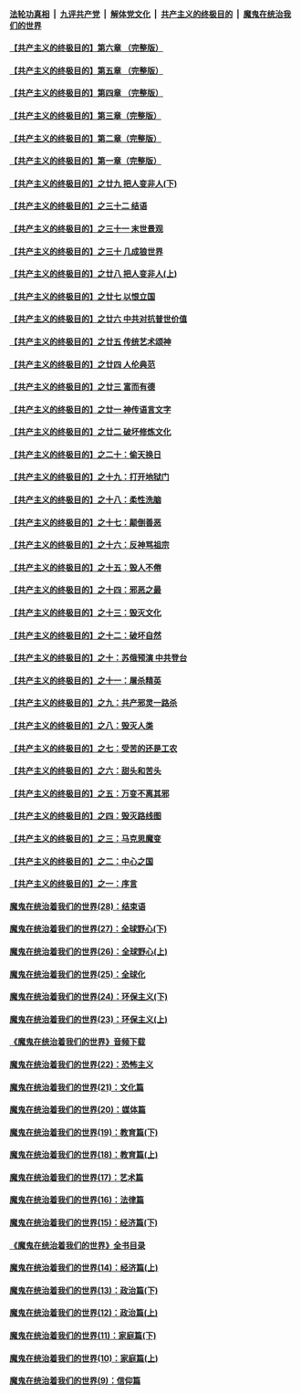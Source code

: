 ####  [法轮功真相](../../../../basic/blob/master/README.md?t=09141239) &nbsp;|&nbsp; [九评共产党](../../../../9ping.md/blob/master/README.md?t=09141239) &nbsp;|&nbsp; [解体党文化](../../../../jtdwh.md/blob/master/README.md?t=09141239)  &nbsp;|&nbsp; [共产主义的终极目的](../../../../gczydzjmd.md/blob/master/README.md?t=09141239) &nbsp;|&nbsp; [魔鬼在统治我们的世界](../../../../mgztzwmdsj.md/blob/master/README.md?t=09141239) 

#### [【共产主义的终极目的】第六章 （完整版）](../pages/nsc422/n11428913.md?t=09141239) 

#### [【共产主义的终极目的】第五章 （完整版）](../pages/nsc422/n11428912.md?t=09141239) 

#### [【共产主义的终极目的】第四章 （完整版）](../pages/nsc422/n11428907.md?t=09141239) 

#### [【共产主义的终极目的】第三章（完整版）](../pages/nsc422/n11428848.md?t=09141239) 

#### [【共产主义的终极目的】第二章（完整版）](../pages/nsc422/n11428831.md?t=09141239) 

#### [【共产主义的终极目的】第一章（完整版）](../pages/nsc422/n11417651.md?t=09141239) 

#### [【共产主义的终极目的】之廿九 把人变非人(下)](../pages/nsc422/n11344140.md?t=09141239) 

#### [【共产主义的终极目的】之三十二 结语](../pages/nsc422/n11360535.md?t=09141239) 

#### [【共产主义的终极目的】之三十一 末世景观](../pages/nsc422/n11351129.md?t=09141239) 

#### [【共产主义的终极目的】之三十 几成狼世界](../pages/nsc422/n11348280.md?t=09141239) 

#### [【共产主义的终极目的】之廿八 把人变非人(上)](../pages/nsc422/n11340492.md?t=09141239) 

#### [【共产主义的终极目的】之廿七 以恨立国](../pages/nsc422/n11336944.md?t=09141239) 

#### [【共产主义的终极目的】之廿六 中共对抗普世价值](../pages/nsc422/n11324785.md?t=09141239) 

#### [【共产主义的终极目的】之廿五 传统艺术颂神](../pages/nsc422/n11296396.md?t=09141239) 

#### [【共产主义的终极目的】之廿四 人伦典范](../pages/nsc422/n11296397.md?t=09141239) 

#### [【共产主义的终极目的】之廿三 富而有德](../pages/nsc422/n11283598.md?t=09141239) 

#### [【共产主义的终极目的】之廿一 神传语言文字](../pages/nsc422/n11263265.md?t=09141239) 

#### [【共产主义的终极目的】之廿二 破坏修炼文化](../pages/nsc422/n11245728.md?t=09141239) 

#### [【共产主义的终极目的】之二十：偷天换日](../pages/nsc422/n11238846.md?t=09141239) 

#### [【共产主义的终极目的】之十九：打开地狱门](../pages/nsc422/n11206376.md?t=09141239) 

#### [【共产主义的终极目的】之十八：柔性洗脑](../pages/nsc422/n11199994.md?t=09141239) 

#### [【共产主义的终极目的】之十七：颠倒善恶](../pages/nsc422/n11179782.md?t=09141239) 

#### [【共产主义的终极目的】之十六：反神骂祖宗](../pages/nsc422/n11166798.md?t=09141239) 

#### [【共产主义的终极目的】之十五：毁人不倦](../pages/nsc422/n11166792.md?t=09141239) 

#### [【共产主义的终极目的】之十四：邪恶之最](../pages/nsc422/n11150249.md?t=09141239) 

#### [【共产主义的终极目的】之十三：毁灭文化](../pages/nsc422/n11135227.md?t=09141239) 

#### [【共产主义的终极目的】之十二：破坏自然](../pages/nsc422/n11135214.md?t=09141239) 

#### [【共产主义的终极目的】之十：苏俄预演 中共登台](../pages/nsc422/n11118424.md?t=09141239) 

#### [【共产主义的终极目的】之十一：屠杀精英](../pages/nsc422/n11118442.md?t=09141239) 

#### [【共产主义的终极目的】之九：共产邪灵一路杀](../pages/nsc422/n11114139.md?t=09141239) 

#### [【共产主义的终极目的】之八：毁灭人类](../pages/nsc422/n11108503.md?t=09141239) 

#### [【共产主义的终极目的】之七：受苦的还是工农](../pages/nsc422/n11101809.md?t=09141239) 

#### [【共产主义的终极目的】之六：甜头和苦头](../pages/nsc422/n11096971.md?t=09141239) 

#### [【共产主义的终极目的】之五：万变不离其邪](../pages/nsc422/n11091285.md?t=09141239) 

#### [【共产主义的终极目的】之四：毁灭路线图](../pages/nsc422/n11086284.md?t=09141239) 

#### [【共产主义的终极目的】之三：马克思魔变](../pages/nsc422/n11061941.md?t=09141239) 

#### [【共产主义的终极目的】之二：中心之国](../pages/nsc422/n11047728.md?t=09141239) 

#### [【共产主义的终极目的】之一：序言](../pages/nsc422/n11086077.md?t=09141239) 

#### [魔鬼在统治着我们的世界(28)：结束语](../pages/nsc422/n10936246.md?t=09141239) 

#### [魔鬼在统治着我们的世界(27)：全球野心(下)](../pages/nsc422/n10928319.md?t=09141239) 

#### [魔鬼在统治着我们的世界(26)：全球野心(上)](../pages/nsc422/n10900318.md?t=09141239) 

#### [魔鬼在统治着我们的世界(25)：全球化](../pages/nsc422/n10788205.md?t=09141239) 

#### [魔鬼在统治着我们的世界(24)：环保主义(下)](../pages/nsc422/n10695307.md?t=09141239) 

#### [魔鬼在统治着我们的世界(23)：环保主义(上)](../pages/nsc422/n10688613.md?t=09141239) 

#### [《魔鬼在统治着我们的世界》音频下载](../pages/nsc422/n10635553.md?t=09141239) 

#### [魔鬼在统治着我们的世界(22)：恐怖主义](../pages/nsc422/n10614727.md?t=09141239) 

#### [魔鬼在统治着我们的世界(21)：文化篇](../pages/nsc422/n10597706.md?t=09141239) 

#### [魔鬼在统治着我们的世界(20)：媒体篇](../pages/nsc422/n10586579.md?t=09141239) 

#### [魔鬼在统治着我们的世界(19)：教育篇(下)](../pages/nsc422/n10564808.md?t=09141239) 

#### [魔鬼在统治着我们的世界(18)：教育篇(上)](../pages/nsc422/n10526970.md?t=09141239) 

#### [魔鬼在统治着我们的世界(17)：艺术篇](../pages/nsc422/n10499093.md?t=09141239) 

#### [魔鬼在统治着我们的世界(16)：法律篇](../pages/nsc422/n10485969.md?t=09141239) 

#### [魔鬼在统治着我们的世界(15)：经济篇(下)](../pages/nsc422/n10469975.md?t=09141239) 

#### [《魔鬼在统治着我们的世界》全书目录](../pages/nsc422/n10464261.md?t=09141239) 

#### [魔鬼在统治着我们的世界(14)：经济篇(上)](../pages/nsc422/n10457370.md?t=09141239) 

#### [魔鬼在统治着我们的世界(13)：政治篇(下)](../pages/nsc422/n10448270.md?t=09141239) 

#### [魔鬼在统治着我们的世界(12)：政治篇(上)](../pages/nsc422/n10444576.md?t=09141239) 

#### [魔鬼在统治着我们的世界(11)：家庭篇(下)](../pages/nsc422/n10440961.md?t=09141239) 

#### [魔鬼在统治着我们的世界(10)：家庭篇(上)](../pages/nsc422/n10435448.md?t=09141239) 

#### [魔鬼在统治着我们的世界(9)：信仰篇](../pages/nsc422/n10432159.md?t=09141239) 

